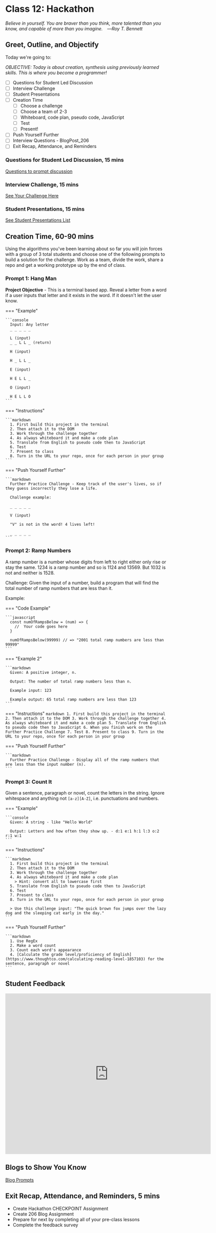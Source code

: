 # Class 12: Hackathon

<!-- ! HIDE FROM STUDENT; INSTRUCTOR ONLY CONTENT -->
<!-- ## Instructor Only Content - HIDE FROM STUDENTS -->

<!-- ! END INSTRUCTOR ONLY CONTENT -->

*Believe in yourself. You are braver than you think, more talented than you know, and capable of more than you imagine. ―Roy T. Bennett* 

## Greet, Outline, and Objectify

<!-- SMART: Specific, Measurable, Attainable, Relevant, and Timely. -->
<!-- https://examples.yourdictionary.com/well-written-examples-of-learning-objectives.html -->

Today we're going to:
  
*OBJECTIVE: Today is about creation, synthesis using previously learned skills. This is where you become a programmer!*

- [ ] Questions for Student Led Discussion
- [ ] Interview Challenge
- [ ] Student Presentations
- [ ] Creation Time
    - [ ]  Choose a challenge
    - [ ]  Choose a team of 2-3
    - [ ]  Whiteboard, code plan, pseudo code, JavaScript
    - [ ]  Test
    - [ ]  Present!
- [ ] Push Yourself Further
- [ ] Interview Questions - BlogPost_206
- [ ] Exit Recap, Attendance, and Reminders

### Questions for Student Led Discussion, 15 mins
<!-- This section should be structured with the 5E model: https://lesley.edu/article/empowering-students-the-5e-model-explained -->

[Questions to prompt discussion](./../additionalResources/questionsForDiscussion/qfd-class-12.md)

### Interview Challenge, 15 mins
<!-- The last two E happen here: elaborate and evaluate  -->
<!-- this sections should have a challenge that can be solved with the skills they've learned since their last class. -->
<!-- ! HIDDEN CONTENT: INSTRUCTOR ONLY -->
[See Your Challenge Here](./../additionalResources/interviewChallenges.md)
<!-- ! END HIDDEN CONTENT: INSTRUCTOR ONLY -->

### Student Presentations, 15 mins

[See Student Presentations List](./../additionalResources/studentPresentations.md)

## Creation Time, 60-90 mins

Using the algorithms you've been learning about so far you will join forces with a group of 3 total students and choose one of the following prompts to build a solution for the challenge. Work as a team, divide the work, share a repo and get a working prototype up by the end of class.

### Prompt 1: Hang Man

**Project Objective** - This is a terminal based app. Reveal a letter from a word if a user inputs that letter and it exists in the word. If it doesn't let the user know.

=== "Example"

    ```console
      Input: Any letter
      _ _ _ _ _

      L (input)
      _ _ L L _ (return)

      H (input)

      H _ L L _

      E (input)

      H E L L _

      O (input)

      H E L L O
    ```

=== "Instructions"

    ```markdown
      1. First build this project in the terminal
      2. Then attach it to the DOM
      3. Work through the challenge together
      4. As always whiteboard it and make a code plan
      5. Translate from English to pseudo code then to JavaScript
      6. Test
      7. Present to class
      8. Turn in the URL to your repo, once for each person in your group
    ```

=== "Push Yourself Further"

    ```markdown
      Further Practice Challenge - Keep track of the user's lives, so if they guess incorrectly they lose a life.

      Challenge example:

      _ _ _ _ _

      V (input)

      "V" is not in the word! 4 lives left!

      _ _ _ _ _
    ```

### Prompt 2: Ramp Numbers

A ramp number is a number whose digits from left to right either only rise or stay the same. 1234 is a ramp number and so is 1124 and 13569. But 1032 is not and neither is 1528.

Challenge: Given the input of a number, build a program that will find the total number of ramp numbers that are less than it.

Example:

=== "Code Example"

    ```javascript
      const numOfRampsBelow = (num) => {
        //  Your code goes here
      }

      numOfRampsBelow(99999) // => "2001 total ramp numbers are less than 99999"
    ```

=== "Example 2"

    ```markdown
      Given: A positive integer, n.

      Output: The number of total ramp numbers less than n.

      Example input: 123

      Example output: 65 total ramp numbers are less than 123
    ```

=== "Instructions"
    ```markdown
      1. First build this project in the terminal
      2. Then attach it to the DOM
      3. Work through the challenge together
      4. As always whiteboard it and make a code plan
      5. Translate from English to pseudo code then to JavaScript
      6. When you finish work on the Further Practice Challenge
      7. Test
      8. Present to class
      9. Turn in the URL to your repo, once for each person in your group
    ```

=== "Push Yourself Further"
    
    ```markdown
      Further Practice Challenge - Display all of the ramp numbers that are less than the input number (n).
    ```

### Prompt 3: Count It

Given a sentence, paragraph or novel, count the letters in the string. Ignore whitespace and anything not `[a-z][A-Z]`, i.e. punctuations and numbers.

=== "Example"

    ```console
      Given: A string - like "Hello World"

      Output: Letters and how often they show up. - d:1 e:1 h:1 l:3 o:2 r:1 w:1
    ```

=== "Instructions"

    ```markdown
      1. First build this project in the terminal
      2. Then attach it to the DOM
      3. Work through the challenge together
      4. As always whiteboard it and make a code plan
        > Hint: convert all to lowercase first
      5. Translate from English to pseudo code then to JavaScript
      6. Test
      7. Present to class
      8. Turn in the URL to your repo, once for each person in your group
      
      > Use this challenge input: "The quick brown fox jumps over the lazy dog and the sleeping cat early in the day."
    ```

=== "Push Yourself Further"

    ```markdown
      1. Use RegEx
      2. Make a word count
      3. Count each word's appearance
      4. [Calculate the grade level/proficiency of English](https://www.thoughtco.com/calculating-reading-level-1857103) for the sentence, paragraph or novel
    ```

## Student Feedback

<iframe src="https://docs.google.com/forms/d/e/1FAIpQLScjuL10i2xFGMWRwkjtgAL8F1Y5ipMPPjtTCDzkO1ZBcxUYZA/viewform?embedded=true" width="640" height="500" frameborder="0" marginheight="0" marginwidth="0">Loading…</iframe>

## Blogs to Show You Know

[Blog Prompts](./../additionalResources/blogPrompts.md)

## Exit Recap, Attendance, and Reminders, 5 mins

* Create Hackathon CHECKPOINT Assignment
* Create 206 Blog Assignment
* Prepare for next by completing all of your pre-class lessons
* Complete the feedback survey

<!-- <iframe id="openedx-zollege" src="https://openedx.zollege.com/feedback" style="width: 100%; height: 500px; border: 0">Browser not compatible.</iframe>
<script src="https://openedx.zollege.com/assets/index.js" type="application/javascript"></script> -->


<!-- TODO Create 3 question exit questions -->

<!-- TODO INSERT Student Feedback From -->

<!-- TODO INSERT *HIDDEN* Instructor Feedback Form -->

<!-- 
height/width = 1.777 ---- width="655" height="368"
cp workspace/resources/classOutlineTemplate.md docs/module-
 -->